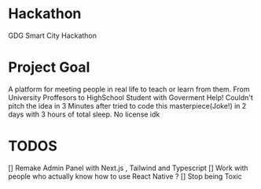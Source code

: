 # Hackathon
GDG Smart City Hackathon 

# Project Goal
A platform for meeting people in real life to teach or learn from them. From University Proffesors to HighSchool Student with Goverment Help!
Couldn't pitch the idea in 3 Minutes after tried to code this masterpiece(Joke!) in 2 days with 3 hours of  total sleep.
No license idk


# TODOS
 []   Remake Admin Panel with Next.js , Tailwind and Typescript
 []   Work with people who actually know how to use React Native ?
 []   Stop being Toxic
